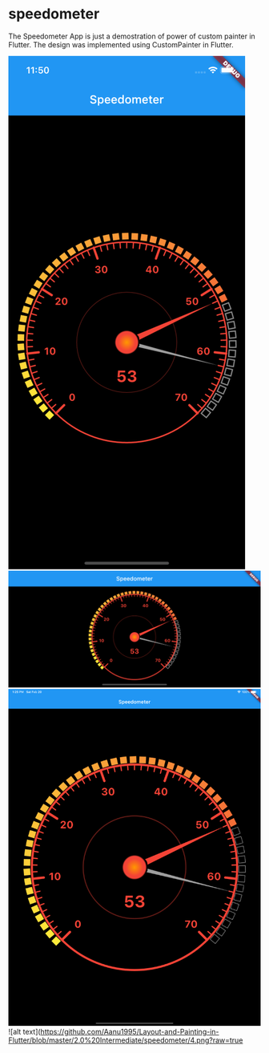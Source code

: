 # speedometer

The Speedometer App is just a demostration of power of custom painter in Flutter. The design was implemented using CustomPainter in Flutter.


![alt text](https://github.com/Aanu1995/Layout-and-Painting-in-Flutter/blob/master/2.0%20Intermediate/speedometer/1.png?raw=true)
![alt text](https://github.com/Aanu1995/Layout-and-Painting-in-Flutter/blob/master/2.0%20Intermediate/speedometer/2.png?raw=true)
![alt text](https://github.com/Aanu1995/Layout-and-Painting-in-Flutter/blob/master/2.0%20Intermediate/speedometer/3.png?raw=true)
![alt text](https://github.com/Aanu1995/Layout-and-Painting-in-Flutter/blob/master/2.0%20Intermediate/speedometer/4.png?raw=true
